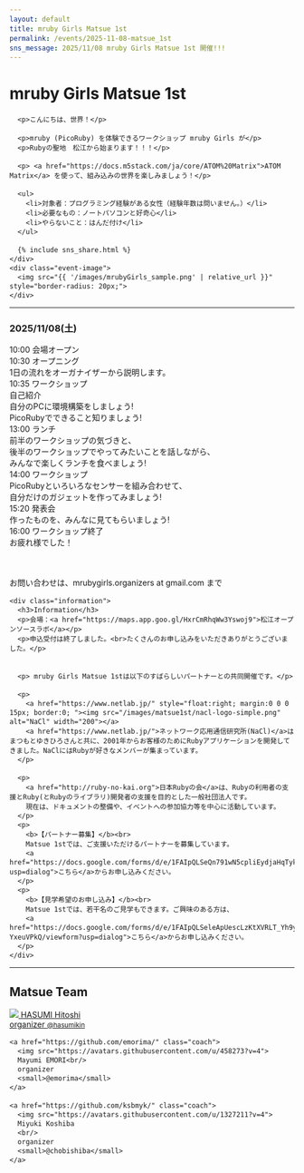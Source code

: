 ```yaml
---
layout: default
title: mruby Girls Matsue 1st
permalink: /events/2025-11-08-matsue_1st
sns_message: 2025/11/08 mruby Girls Matsue 1st 開催!!!
---
```

<div class="container event matsue-1st">
  <div class="event-info">
    <div class="event-description">
      <h1>mruby Girls Matsue 1st</h1>

      <p>こんにちは、世界！</p>

      <p>mruby (PicoRuby) を体験できるワークショップ mruby Girls が</p>
      <p>Rubyの聖地　松江から始まります！！！</p>

      <p> <a href="https://docs.m5stack.com/ja/core/ATOM%20Matrix">ATOM Matrix</a> を使って、組み込みの世界を楽しみましょう！</p>

      <ul>
        <li>対象者：プログラミング経験がある女性（経験年数は問いません。）</li>
        <li>必要なもの：ノートパソコンと好奇心</li>
        <li>やらないこと：はんだ付け</li>
      </ul>

      {% include sns_share.html %}
    </div>
    <div class="event-image">
      <img src="{{ '/images/mrubyGirls_sample.png' | relative_url }}" style="border-radius: 20px;">
    </div>
  </div>

  <hr>
  <div class="program">
    <div class="schedule">
      <h3>2025/11/08(土)</h3>
        <div class="plan">
          <div class="plan-time"> 10:00  会場オープン</div>
          <div class="plan-description">
          </div>
        </div>
        <div class="plan">
          <div class="plan-time">10:30  オープニング</div>
          <div class="plan-description">
            1日の流れをオーガナイザーから説明します。
          </div>
        </div>
        <div class="plan">
          <div class="plan-time">10:35  ワークショップ</div>
          <div class="plan-description">
            自己紹介<br/>
            自分のPCに環境構築をしましょう!<br/>
            PicoRubyでできること知りましょう!<br/>
          </div>
        </div>
        <div class="plan">
          <div class="plan-time">13:00  ランチ</div>
          <div class="plan-description">
            前半のワークショップの気づきと、<br/>
            後半のワークショップでやってみたいことを話しながら、<br/>
            みんなで楽しくランチを食べましょう!
          </div>
        </div>
        <div class="plan">
          <div class="plan-time">14:00  ワークショップ</div>
          <div class="plan-description">
            PicoRubyといろいろなセンサーを組み合わせて、<br/>
            自分だけのガジェットを作ってみましょう!
          </div>
        </div>
        <div class="plan">
          <div class="plan-time">15:20  発表会</div>
          <div class="plan-description">
            作ったものを、みんなに見てもらいましょう!
          </div>
        </div>
        <div class="plan">
          <div class="plan-time">16:00  ワークショップ終了</div>
          <div class="plan-description">
            お疲れ様でした！
          </div>
        </div>
        <br/>
        <br/>
        <br/>
        お問い合わせは、mrubygirls.organizers at gmail.com まで
    </div>

    <div class="information">
      <h3>Information</h3>
      <p>会場：<a href="https://maps.app.goo.gl/HxrCmRhqWw3Yswoj9">松江オープンソースラボ</a></p>
      <p>申込受付は終了しました。<br>たくさんのお申し込みをいただきありがとうございました。</p>


      <p> mruby Girls Matsue 1stは以下のすばらしいパートナーとの共同開催です。</p>

      <p>
        <a href="https://www.netlab.jp/" style="float:right; margin:0 0 0 15px; border:0; "><img src="/images/matsue1st/nacl-logo-simple.png" alt="NaCl" width="200"></a>
        <a href="https://www.netlab.jp/">ネットワーク応用通信研究所(NaCl)</a>はまつもとゆきひろさんと共に、2001年からお客様のためにRubyアプリケーションを開発してきました。NaClにはRubyが好きなメンバーが集まっています。
      </p>

      <p>
        <a href="http://ruby-no-kai.org">日本Rubyの会</a>は、Rubyの利用者の支援とRuby(とRubyのライブラリ)開発者の支援を目的とした一般社団法人です。
        現在は、ドキュメントの整備や、イベントへの参加協力等を中心に活動しています。
      </p>
      <p>
        <b>【パートナー募集】</b><br>
        Matsue 1stでは、ご支援いただけるパートナーを募集しています。
        <a href="https://docs.google.com/forms/d/e/1FAIpQLSeQn791wN5cpliEydjaHqTykHE5xkjjmxDKVDHWDHq42WDm1g/viewform?usp=dialog">こちら</a>からお申し込みください。
      </p>
      <p>
        <b>【見学希望のお申し込み】</b><br>
        Matsue 1stでは、若干名のご見学もできます。ご興味のある方は、
        <a href="https://docs.google.com/forms/d/e/1FAIpQLSeleApUescLzKtXVRLT_Yh9yboRhsIJ3QODlt3S_-YxeuVPkQ/viewform?usp=dialog">こちら</a>からお申し込みください。
      </p>
    </div>
  </div>

  <hr>
  <div class="team">
    <h2>Matsue Team</h2>
    <a href="https://github.com/hasumikin/" class="coach">
      <img src="https://avatars.githubusercontent.com/u/8454208?v=4">
      HASUMI Hitoshi<br/>
      organizer
      <small>@hasumikin</small>
    </a>

    <a href="https://github.com/emorima/" class="coach">
      <img src="https://avatars.githubusercontent.com/u/458273?v=4">
      Mayumi EMORI<br/>
      organizer
      <small>@emorima</small>
    </a>

    <a href="https://github.com/ksbmyk/" class="coach">
      <img src="https://avatars.githubusercontent.com/u/1327211?v=4">
      Miyuki Koshiba
      <br/>
      organizer
      <small>@chobishiba</small>
    </a>
  </div>
</div>
